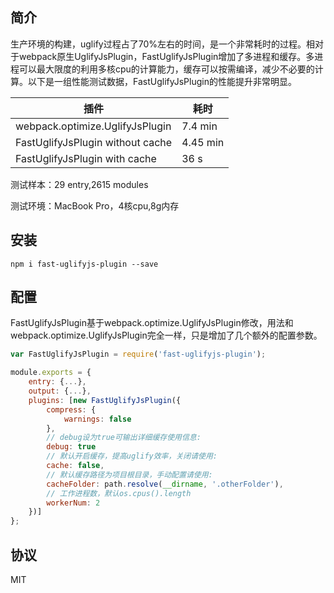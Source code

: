 ## 简介
生产环境的构建，uglify过程占了70%左右的时间，是一个非常耗时的过程。相对于webpack原生UglifyJsPlugin，FastUglifyJsPlugin增加了多进程和缓存。多进程可以最大限度的利用多核cpu的计算能力，缓存可以按需编译，减少不必要的计算。以下是一组性能测试数据，FastUglifyJsPlugin的性能提升非常明显。

|插件|耗时|
|------|---------|
|webpack.optimize.UglifyJsPlugin|7.4 min|
|FastUglifyJsPlugin without cache|4.45 min|
|FastUglifyJsPlugin with cache|36 s|

测试样本：29 entry,2615 modules

测试环境：MacBook Pro，4核cpu,8g内存


## 安装

```shell
npm i fast-uglifyjs-plugin --save
```

## 配置
FastUglifyJsPlugin基于webpack.optimize.UglifyJsPlugin修改，用法和webpack.optimize.UglifyJsPlugin完全一样，只是增加了几个额外的配置参数。

```js
var FastUglifyJsPlugin = require('fast-uglifyjs-plugin');

module.exports = {
    entry: {...},
    output: {...},
    plugins: [new FastUglifyJsPlugin({
        compress: {
            warnings: false
        },
        // debug设为true可输出详细缓存使用信息:
        debug: true
        // 默认开启缓存，提高uglify效率，关闭请使用:
        cache: false,
        // 默认缓存路径为项目根目录，手动配置请使用:
        cacheFolder: path.resolve(__dirname, '.otherFolder'),
        // 工作进程数，默认os.cpus().length
        workerNum: 2
    })]
};
```

## 协议
MIT
